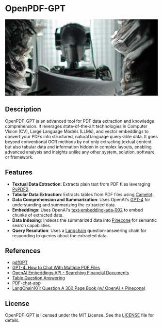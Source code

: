 # OpenPDF-GPT
<div align="center">


![Demo](https://github.com/Joseph-M-Cook/OpenPDF-GPT/blob/facc24828f754cbc0e7a3e4731fdd3a83f859572/OpenPDF-GPT-README.png)
  </div>
  
## Description
OpenPDF-GPT is an advanced tool for PDF data extraction and knowledge comprehension. It leverages state-of-the-art technologies in Computer Vision (CV), Large Language Models (LLMs), and vector embeddings to convert your PDFs into structured, natural language query-able data. It goes beyond conventional OCR methods by not only extracting textual content but also tabular data and information hidden in complex layouts, enabling advanced analysis and insights unlike any other system, solution, software, or framework.

## Features
- **Textual Data Extraction**: Extracts plain text from PDF files leveraging [PyPDF2](https://pypi.org/project/PyPDF2/).
- **Tabular Data Extraction**: Extracts tables from PDF files using [Camelot](https://pypi.org/project/camelot-py/).
- **Data Comprehension and Summarization**: Uses OpenAI's [GPT-4](https://openai.com/research/gpt-4) for understanding and summarizing the extracted data.
- **Embeddings**: Uses OpenAI's [text-embedding-ada-002](https://platform.openai.com/docs/guides/embeddings) to embed chunks of extracted data.
- **Data Indexing**: Indexes the summarized data into [Pinecone](https://www.pinecone.io/) for semantic search capabilities.
- **Query Resolution**: Uses a [Langchain](https://python.langchain.com/en/latest/index.html) question-answering chain for responding to queries about the extracted data.

## References
- [pdfGPT](https://github.com/bhaskatripathi/pdfGPT)
- [GPT-4: How to Chat With Multiple PDF Files](https://www.youtube.com/watch?v=Ix9WIZpArm0&t=12s)
- [OpenAI Embeddings API - Searching Financial Documents](https://www.youtube.com/watch?v=xzHhZh7F25I)
- [Table Question Answering](https://docs.pinecone.io/docs/table-qa)
- [PDF-chat-app](https://github.com/sukumar18/PDF-chat-app/blob/main/pdfapp.py)
- [LangChain101: Question A 300 Page Book (w/ OpenAI + Pinecone)](https://www.youtube.com/watch?v=h0DHDp1FbmQ&t=482s)

 ## License
OpenPDF-GPT is licensed under the MIT License. See the [LICENSE](./LICENSE) file for details.
